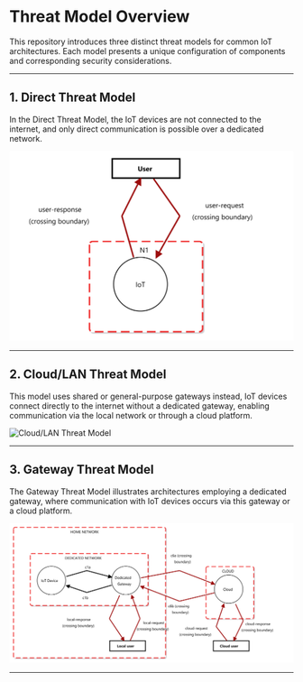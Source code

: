 # Threat Model Overview

This repository introduces three distinct threat models for common IoT architectures. Each model presents a unique configuration of components and corresponding security considerations.

---

## 1. Direct Threat Model

In the Direct Threat Model, the IoT devices are not connected to the internet, and only direct communication is possible over a dedicated network.


![Edge Direct Model](./edge-direct.png)

---

## 2. Cloud/LAN Threat Model

This model uses shared or general-purpose gateways instead,  IoT devices connect directly to the internet without a dedicated gateway, enabling communication via the local network or through a cloud platform.



![Cloud/LAN Threat Model](./no_DGW.png)

---

## 3. Gateway Threat Model

The Gateway Threat Model illustrates architectures employing a dedicated gateway, where communication with IoT devices occurs via this gateway or a cloud platform.



![Gateway Threat Model](./DGW.png)

---
